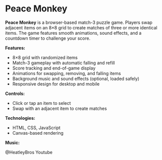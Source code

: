 # Peace Monkey

**Peace Monkey** is a browser-based match-3 puzzle game. Players swap adjacent items on an 8×8 grid to create matches of three or more identical items. The game features smooth animations, sound effects, and a countdown timer to challenge your score.

**Features:**

* 8×8 grid with randomized items
* Match-3 gameplay with automatic falling and refill
* Score tracking and end-of-game display
* Animations for swapping, removing, and falling items
* Background music and sound effects (optional, loaded safely)
* Responsive design for desktop and mobile

**Controls:**

* Click or tap an item to select
* Swap with an adjacent item to create matches

**Technologies:**

* HTML, CSS, JavaScript
* Canvas-based rendering
  
**Music:**

@HeatleyBros Youtube
